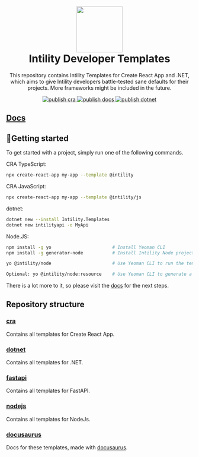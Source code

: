 <h1 align="center">
  <img src="https://avatars.githubusercontent.com/u/35199565" width="124px"/><br/>
  Intility Developer Templates
</h1>

<p align="center">
This repository contains Intility Templates for Create React App and .NET,
which aims to give Intility developers battle-tested sane defaults for their projects.
More frameworks might be included in the future.
</p>

<p align="center">
<a href="https://github.com/Intility/templates/actions">
    <img alt="publish cra" src="https://github.com/Intility/templates/actions/workflows/publish-cra.yml/badge.svg" style="max-width:100%;">
</a>

<a href="https://github.com/Intility/templates/actions">
    <img alt="publish docs" src="https://github.com/Intility/templates/actions/workflows/publish-docs.yml/badge.svg" style="max-width:100%;">
</a>

<a href="https://github.com/Intility/templates/actions">
    <img alt="publish dotnet" src="https://github.com/Intility/templates/actions/workflows/publish-dotnet.yml/badge.svg" style="max-width:100%;">
</a>
</p>

## [Docs](https://create.intility.app/)

## 🚀Getting started

To get started with a project, simply run one of the following commands.

CRA TypeScript:

```bash
npx create-react-app my-app --template @intility
```

CRA JavaScript:

```bash
npx create-react-app my-app --template @intility/js
```

dotnet:

```bash
dotnet new --install Intility.Templates
dotnet new intilityapi -o MyApi
```

Node.JS:

```bash
npm install -g yo                       # Install Yeoman CLI
npm install -g generator-node           # Install Intility Node project generator

yo @intility/node                       # Use Yeoman CLI to run the template generator

Optional: yo @intility/node:resource    # Use Yeoman CLI to generate a new REST resource with  
```

There is a lot more to it, so please visit the [docs](https://create.intility.app/) for the next steps.

## Repository structure

### [cra](./cra/)

Contains all templates for Create React App.

### [dotnet](./dotnet/)

Contains all templates for .NET.

### [fastapi](./fastapi/)

Contains all templates for FastAPI.

### [nodejs](./nodejs/)

Contains all templates for NodeJs.

### [docusaurus](./docusaurus)

Docs for these templates, made with [docusaurus](https://v2.docusaurus.io/).
